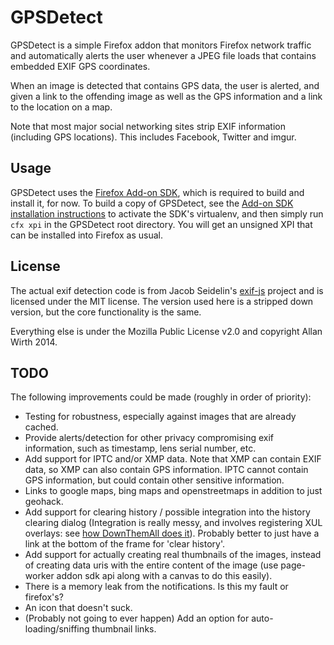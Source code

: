 # GPSDetect
GPSDetect is a simple Firefox addon that monitors Firefox network traffic and
automatically alerts the user whenever a JPEG file loads that contains
embedded EXIF GPS coordinates.

When an image is detected that contains GPS data, the user is alerted, and
given a link to the offending image as well as the GPS information and a link
to the location on a map.

Note that most major social networking sites strip EXIF information (including
GPS locations). This includes Facebook, Twitter and imgur.

## Usage
GPSDetect uses the [Firefox Add-on SDK][1], which is required to build and
install it, for now. To build a copy of GPSDetect, see the
[Add-on SDK installation instructions][2] to activate the SDK's
virtualenv, and then simply run `cfx xpi` in the GPSDetect root directory.
You will get an unsigned XPI that can be installed into Firefox as usual.

## License
The actual exif detection code is from Jacob Seidelin's [exif-js] project and
is licensed under the MIT license. The version used here is a stripped down
version, but the core functionality is the same.

Everything else is under the Mozilla Public License v2.0 and copyright
Allan Wirth 2014.

## TODO
The following improvements could be made (roughly in order of priority):

- Testing for robustness, especially against images that are already cached.
- Provide alerts/detection for other privacy compromising exif information,
  such as timestamp, lens serial number, etc.
- Add support for IPTC and/or XMP data. Note that XMP can contain EXIF data,
  so XMP can also contain GPS information. IPTC cannot contain GPS information,
  but could contain other sensitive information.
- Links to google maps, bing maps and openstreetmaps in addition to just
  geohack.
- Add support for clearing history / possible integration into the history
  clearing dialog (Integration is really messy, and involves registering XUL
  overlays: see [how DownThemAll does it][dta-sanatize]). Probably better to
  just have a link at the bottom of the frame for 'clear history'.
- Add support for actually creating real thumbnails of the images, instead of
  creating data uris with the entire content of the image (use page-worker
  addon sdk api along with a canvas to do this easily).
- There is a memory leak from the notifications. Is this my fault or firefox's?
- An icon that doesn't suck.
- (Probably not going to ever happen) Add an option for auto-loading/sniffing
  thumbnail links.

[1]: https://developer.mozilla.org/en-US/Add-ons/SDK
[2]: https://developer.mozilla.org/en-US/Add-ons/SDK/Tutorials/Installation
[exif-js]: https://github.com/jseidelin/exif-js
[dta-sanatize]: https://github.com/downthemall/downthemall-mirror/blob/c8fd56c464b2af6b8dc7ddee1f9bbe6e9f6e8382/modules/main.js#L513
